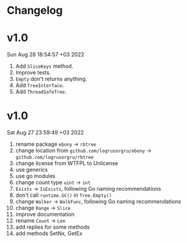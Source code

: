 Changelog
=========

# v1.0

Sun Aug 28 18:54:57 +03 2022

1. Add `SliceKeys` method.
2. Improve tests.
3. `Empty` don't returns anything.
4. Add `TreeInterface`.
5. Add `ThreadSafeTree`.

# v1.0

Sat Aug 27 23:59:49 +03 2022

1. rename package `ebony` -> `rbtree`
2. change location from `github.com/logrusorgru/ebony` -> `github.com/logrusorgru/rbtree`
3. change license from WTFPL to Unlicense
4. use generics
5. use go modules
6. change count type `uint` -> `int`
7. `Exists` -> `IsExists`, following Go naming recommendations
8. don't call `runtime.GC()` in `Tree.Empty()`
9. change `Walker` -> `WalkFunc`, following Go naming recommendations
10. change `Range` -> `Slice`
11. improve documentation
12. rename `Count` -> `Len`
13. add replies for some methods
14. add methods SetNx, GetEx
